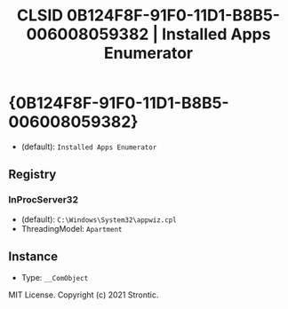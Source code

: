 ﻿---
title: "CLSID 0B124F8F-91F0-11D1-B8B5-006008059382 | Installed Apps Enumerator"
excerpt: What is COM-Object CLSID 0B124F8F-91F0-11D1-B8B5-006008059382?
---

# {0B124F8F-91F0-11D1-B8B5-006008059382}

* (default): `Installed Apps Enumerator`

## Registry


### InProcServer32

* (default): `C:\Windows\System32\appwiz.cpl`
* ThreadingModel: `Apartment`

## Instance

* Type: `__ComObject`

MIT License. Copyright (c) 2021 Strontic.


